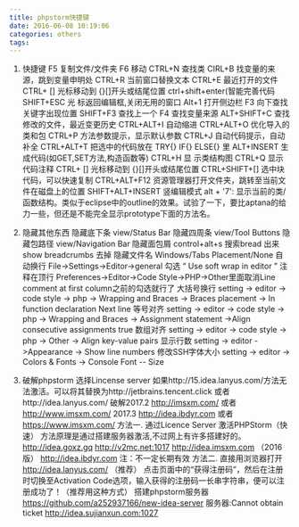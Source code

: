 ```yaml
---
title: phpstorm快捷键
date: 2016-06-08 10:19:06
categories: others
tags:
---
```

1. 快捷键
F5   复制文件/文件夹
F6   移动
CTRL+N   查找类
CIRL+B   找变量的来源，跳到变量申明处
CTRL+R   当前窗口替换文本
CTRL+E   最近打开的文件
CTRL+ []   光标移动到 {}[]开头或结尾位置
ctrl+shift+enter(智能完善代码
SHIFT+ESC  光 标返回编辑框,关闭无用的窗口
Alt+1 打开侧边栏
F3   向下查找关键字出现位置
SHIFT+F3  查找上一个
F4   查找变量来源
ALT+SHIFT+C  查找修改的文件，最近变更历史
CTRL+ALT+I  自动缩进
CTRL+ALT+O  优化导入的类和包
CTRL+P   方法参数提示，显示默认参数
CTRL+J   自动代码提示，自动补全
CTRL+ALT+T  把选中的代码放在 TRY{} IF{} ELSE{} 里
ALT+INSERT  生成代码(如GET,SET方法,构造函数等)
CTRL+H        显 示类结构图
CTRL+Q   显示代码注释
CTRL+ []   光标移动到 {}[]开头或结尾位置
CTRL+SHIFT+[]    选中块代码，可以快速复制
CTRL+ALT+F12  资源管理器打开文件夹，跳转至当前文件在磁盘上的位置
SHIFT+ALT+INSERT 竖编辑模式
alt + '7': 显示当前的类/函数结构。类似于eclipse中的outline的效果。试验了一下，要比aptana的给力一些，但还是不能完全显示prototype下面的方法名。

2. 隐藏其他东西
隐藏底下条 view/Status Bar
隐藏四周条 view/Tool Buttons
隐藏包路径 view/Navigation Bar
隐藏面包屑 control+alt+s 搜索bread 出来 show breadcrumbs 去掉
隐藏文件名 Windows/Tabs Placement/None
自动换行   File->Settings->Editor->general 勾选 “ Use soft wrap in editor ”
注释在顶行 Preferences->Editor->Code Style->PHP->Other里面取消Line comment at first column之前的勾选就行了
大括号换行 setting -> editor -> code style -> php -> Wrapping and Braces -> Braces placement -> In function declaration Next line
等号对齐  setting -> editor -> code style -> php -> Wrapping and Braces -> Assignment statement ->Align consecutive assignments	true
数组对齐  setting -> editor -> code style -> php -> Other -> Align key-value pairs
显示行数  setting -> editor ->Appearance -> Show line numbers
修改SSH字体大小 setting -> editor -> Colors & Fonts -> Console Font -- Size

3. 破解phpstorm
选择Lincense server
如果http://15.idea.lanyus.com/方法无法激活。可以将其替换为http://jetbrains.tencent.click
或者http://idea.lanyus.com/
破解2017.2 http://imsxm.com/ 或者 http://www.imsxm.com/
2017.3 http://idea.ibdyr.com  或者 https://www.imsxm.com/
方法一. 通过Licence Server 激活PHPStorm（快速）
方法原理是通过搭建服务器激活,不过网上有许多搭建好的。
http://idea.goxz.gq
http://v2mc.net:1017
http://idea.imsxm.com （2016版）
http://idea.ibdyr.com
注：不一定长期有效
方法二. 直接用浏览器打开 http://idea.lanyus.com/ （推荐）
点击页面中的“获得注册码”，然后在注册时切换至Activation Code选项，输入获得的注册码一长串字符串，便可以注册成功了！（推荐用这种方式）
搭建phpstorm服务器
https://github.com/a252937166/new-idea-server
服务器:Cannot obtain ticket http://idea.sujianxun.com:1027
